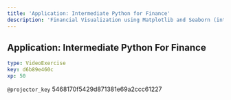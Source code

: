 ```yaml
---
title: 'Application: Intermediate Python for Finance'
description: 'Financial Visualization using Matplotlib and Seaborn (intro. only for screencast); limited code has been embedded due to the incapability to link images of code output...'
---
```


## Application: Intermediate Python For Finance

```yaml
type: VideoExercise
key: d6b89e460c
xp: 50
```

`@projector_key`
5468170f5429d871381e69a2ccc61227

